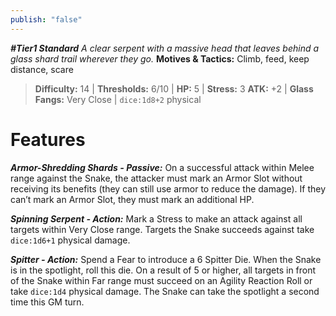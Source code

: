 ```yaml
---
publish: "false"
---
```

***#Tier1 Standard***
*A clear serpent with a massive head that leaves behind a glass shard trail wherever they go.*
**Motives & Tactics:** Climb, feed, keep distance, scare

> **Difficulty:** 14 | **Thresholds:** 6/10 | **HP:** 5 | **Stress:** 3
> **ATK:** +2 | **Glass Fangs:** Very Close | `dice:1d8+2` physical

# Features

***Armor-Shredding Shards - Passive:*** On a successful attack within Melee range against the Snake, the attacker must mark an Armor Slot without receiving its benefits (they can still use armor to reduce the damage). If they can’t mark an Armor Slot, they must mark an additional HP.

***Spinning Serpent - Action:*** Mark a Stress to make an attack against all targets within Very Close range. Targets the Snake succeeds against take `dice:1d6+1` physical damage.

***Spitter - Action:*** Spend a Fear to introduce a 6 Spitter Die. When the Snake is in the spotlight, roll this die. On a result of 5 or higher, all targets in front of the Snake within Far range must succeed on an Agility Reaction Roll or take `dice:1d4` physical damage. The Snake can take the spotlight a second time this GM turn.
